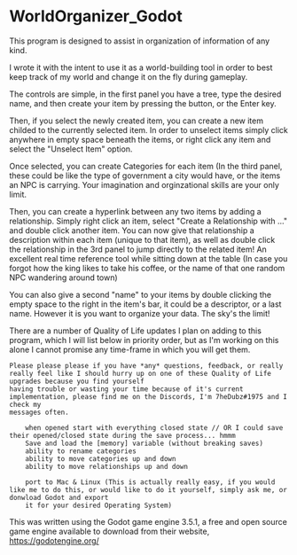 # WorldOrganizer_Godot

This program is designed to assist in organization of information of any kind. 

I wrote it with the intent to use it as a world-building tool in order to best keep track of my world and change it on the fly during gameplay. 

The controls are simple, in the first panel you have a tree, type the desired name, and then create your item by pressing the button, or the Enter key.

Then, if you select the newly created item, you can create a new item childed to the currently selected item. In order to unselect items simply click 
    anywhere in empty space beneath the items, or right click any item and select the "Unselect Item" option. 
    
Once selected, you can create Categories for each item (In the third panel, these could be like the type of government a city would have, or the items an NPC is carrying. Your 
    imagination and orginzational skills are your only limit.
    
Then, you can create a hyperlink between any two items by adding a relationship. Simply right click an item, select "Create a Relationship with ..." and double click another item.
    You can now give that relationship a description within each item (unique to that item), as well as double click the relationship in the 3rd panel to jump directly to the 
    related item! An excellent real time reference tool while sitting down at the table (In case you forgot how the king likes to take his coffee, or the name of that one random
    NPC wandering around town)
    
You can also give a second "name" to your items by double clicking the empty space to the right in the item's bar, it could be a descriptor, or a last name. However it is 
    you want to organize your data. The sky's the limit!
    

There are a number of Quality of Life updates I plan on adding to this program, which I will list below in priority order, but as I'm working on this alone I cannot promise
    any time-frame in which you will get them. 
    
    Please please please if you have *any* questions, feedback, or really really feel like I should hurry up on one of these Quality of Life upgrades because you find yourself
    having trouble or wasting your time because of it's current implementation, please find me on the Discords, I'm 7heDubz#1975 and I check my 
    messages often.
    
        when opened start with everything closed state // OR I could save their opened/closed state during the save process... hmmm
        Save and load the [memory] variable (without breaking saves)
        ability to rename categories
        ability to move categories up and down
        ability to move relationships up and down
        
        port to Mac & Linux (This is actually really easy, if you would like me to do this, or would like to do it yourself, simply ask me, or donwload Godot and export 
        it for your desired Operating System)
    
    
This was written using the Godot game engine
3.5.1, a free and open source game engine available to download from their website, https://godotengine.org/
